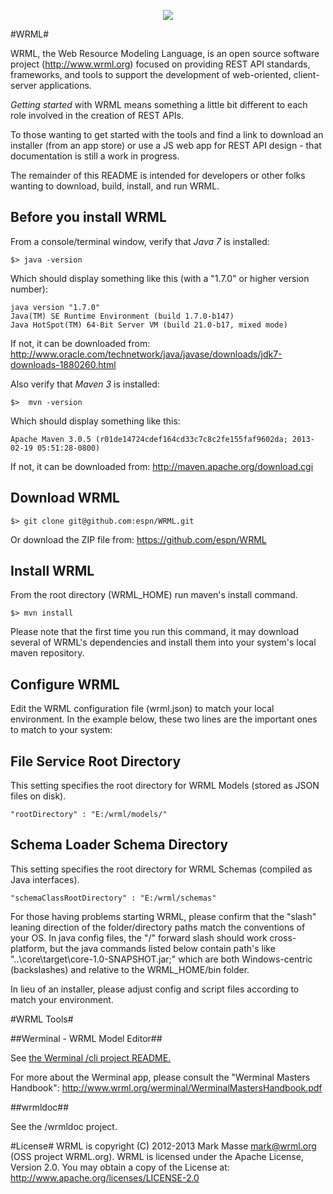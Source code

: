 <p align="center">
  <img src="http://www.wrml.org/images/site-logo-2.png"/>
</p>

#WRML#

WRML, the Web Resource Modeling Language, is an open source software project (http://www.wrml.org) focused on providing REST API standards, frameworks, and tools to support the development of web-oriented, client-server applications.

*Getting started* with WRML means something a little bit different to each role involved in the creation of REST APIs.

To those wanting to get started with the tools and find a link to download an installer (from an app store) or use a JS web app for REST API design - that documentation is still a work in progress.

The remainder of this README is intended for developers or other folks wanting to download, build, install, and run WRML.

Before you install WRML
-----------------------

From a console/terminal window, verify that *Java 7* is installed:

	$> java -version

Which should display something like this (with a "1.7.0" or higher version number):

	java version "1.7.0"
	Java(TM) SE Runtime Environment (build 1.7.0-b147)
	Java HotSpot(TM) 64-Bit Server VM (build 21.0-b17, mixed mode)

If not, it can be downloaded from: http://www.oracle.com/technetwork/java/javase/downloads/jdk7-downloads-1880260.html

Also verify that *Maven 3* is installed:

	$>  mvn -version

Which should display something like this:

	Apache Maven 3.0.5 (r01de14724cdef164cd33c7c8c2fe155faf9602da; 2013-02-19 05:51:28-0800)

If not, it can be downloaded from: http://maven.apache.org/download.cgi

Download WRML
-------------

	$> git clone git@github.com:espn/WRML.git

Or download the ZIP file from: https://github.com/espn/WRML

Install WRML
------------

From the root directory (WRML_HOME) run maven's install command.

	$> mvn install

Please note that the first time you run this command, it may download several of WRML's dependencies and install them into your system's local maven repository.

Configure WRML
--------------

Edit the WRML configuration file (wrml.json) to match your local environment. In the example below, these two lines are the important ones to match to your system:

File Service Root Directory
---------------------------
This setting specifies the root directory for WRML Models (stored as JSON files on disk).

	"rootDirectory" : "E:/wrml/models/"

Schema Loader Schema Directory
------------------------------

This setting specifies the root directory for WRML Schemas (compiled as Java interfaces).

	"schemaClassRootDirectory" : "E:/wrml/schemas"

For those having problems starting WRML, please confirm that the "slash" leaning direction of the folder/directory paths match the conventions of your OS. In java config files, the "/" forward slash should work cross-platform, but the java commands listed below contain path's like "..\core\target\core-1.0-SNAPSHOT.jar;" which are both Windows-centric (backslashes) and relative to the WRML_HOME/bin folder.

In lieu of an installer, please adjust config and script files according to match your environment.

#WRML Tools#

##Werminal - WRML Model Editor##

See <a href="./cli/README.md">the Werminal /cli project README.</a>

For more about the Werminal app, please consult the "Werminal Masters Handbook": http://www.wrml.org/werminal/WerminalMastersHandbook.pdf

##wrmldoc##

See the /wrmldoc project.


#License#
WRML is copyright (C) 2012-2013 Mark Masse <mark@wrml.org> (OSS project WRML.org). WRML is licensed under the Apache License, Version 2.0. You may obtain a copy of the License at: http://www.apache.org/licenses/LICENSE-2.0
